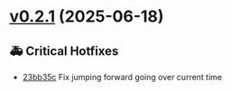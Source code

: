 # [v0.2.1](https://github.com/MarcyLeite/yara-web-client/compare/v0.2.0...v0.2.1) (2025-06-18)

## 🚑 Critical Hotfixes
- [23bb35c](https://github.com/MarcyLeite/yara-web-client/commit/23bb35c) ️ Fix jumping forward going over current time

